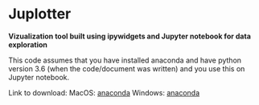 # Juplotter
__Vizualization tool built using ipywidgets and Jupyter notebook for data exploration__


This code assumes that you have installed anaconda and have python version 3.6 (when the code/document was written) and you use this on Jupyter notebook.

Link to download:
MacOS: [anaconda](https://www.anaconda.com/download/?lang=en-us#macos)
Windows: [anaconda](https://www.anaconda.com/download/#windows)
